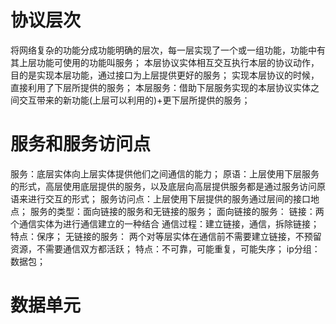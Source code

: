 # 协议层次
  将网络复杂的功能分成功能明确的层次，每一层实现了一个或一组功能，功能中有其上层功能可使用的功能叫服务；
  本层协议实体相互交互执行本层的协议动作，目的是实现本层功能，通过接口为上层提供更好的服务；
  实现本层协议的时候，直接利用了下层所提供的服务；
  本层服务：借助下层服务实现的本层协议实体之间交互带来的新功能(上层可以利用的)+更下层所提供的服务；
# 服务和服务访问点
  服务：底层实体向上层实体提供他们之间通信的能力；
  原语：上层使用下层服务的形式，高层使用底层提供的服务，以及底层向高层提供服务都是通过服务访问原语来进行交互的形式；
  服务访问点：上层使用下层提供的服务通过层间的接口地点；
  服务的类型：面向链接的服务和无链接的服务；
    面向链接的服务：
      链接：两个通信实体为进行通信建立的一种结合
      通信过程：建立链接，通信，拆除链接；
      特点：保序；
    无链接的服务：
      两个对等层实体在通信前不需要建立链接，不预留资源，不需要通信双方都活跃；
      特点：不可靠，可能重复，可能失序；
      ip分组：数据包；
# 数据单元      

